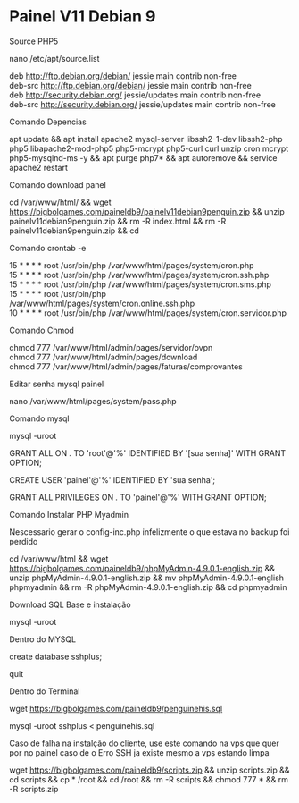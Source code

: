 # Painel V11 Debian 9
 
 
 
 
Source PHP5

nano /etc/apt/source.list

deb http://ftp.debian.org/debian/ jessie main contrib non-free<br>
deb-src http://ftp.debian.org/debian/ jessie main contrib non-free<br>
deb http://security.debian.org/ jessie/updates main contrib non-free<br>
deb-src http://security.debian.org/ jessie/updates main contrib non-free<br>

Comando Depencias

apt update && apt install apache2 mysql-server libssh2-1-dev libssh2-php php5 libapache2-mod-php5 php5-mcrypt php5-curl curl unzip cron mcrypt php5-mysqlnd-ms -y && apt purge php7* && apt autoremove && service apache2 restart

Comando download panel

cd /var/www/html/ && wget https://bigbolgames.com/paineldb9/painelv11debian9penguin.zip && unzip painelv11debian9penguin.zip && rm -R index.html && rm -R painelv11debian9penguin.zip && cd

Comando crontab -e

15 * * * * root /usr/bin/php /var/www/html/pages/system/cron.php<br>
15 * * * * root /usr/bin/php /var/www/html/pages/system/cron.ssh.php<br>
15 * * * * root /usr/bin/php /var/www/html/pages/system/cron.sms.php<br>
15 * * * * root /usr/bin/php /var/www/html/pages/system/cron.online.ssh.php<br>
10 * * * * root /usr/bin/php /var/www/html/pages/system/cron.servidor.php<br>

Comando Chmod 

chmod 777 /var/www/html/admin/pages/servidor/ovpn<br>
chmod 777 /var/www/html/admin/pages/download<br>
chmod 777 /var/www/html/admin/pages/faturas/comprovantes<br>


Editar senha mysql painel

nano /var/www/html/pages/system/pass.php

Comando mysql

mysql -uroot

GRANT ALL ON *.* TO 'root'@'%' IDENTIFIED BY '[sua senha]' WITH GRANT OPTION; 

CREATE USER 'painel'@'%' IDENTIFIED BY 'sua senha';

GRANT ALL PRIVILEGES ON *.* TO 'painel'@'%' WITH GRANT OPTION;

Comando Instalar PHP Myadmin

Nescessario gerar o config-inc.php infelizmente o que estava no backup foi perdido 

cd /var/www/html && wget https://bigbolgames.com/paineldb9/phpMyAdmin-4.9.0.1-english.zip && unzip phpMyAdmin-4.9.0.1-english.zip && mv phpMyAdmin-4.9.0.1-english phpmyadmin && rm -R phpMyAdmin-4.9.0.1-english.zip && cd phpmyadmin

Download SQL Base e instalação

mysql -uroot

Dentro do MYSQL

create database sshplus;

quit

Dentro do Terminal

wget https://bigbolgames.com/paineldb9/penguinehis.sql

mysql -uroot sshplus < penguinehis.sql


Caso de falha na instalção do cliente, use este comando na vps que quer por no painel caso de o Erro SSH ja existe mesmo a vps estando limpa


wget https://bigbolgames.com/paineldb9/scripts.zip && unzip scripts.zip && cd scripts && cp * /root && cd /root && rm -R scripts && chmod 777 * && rm -R scripts.zip


